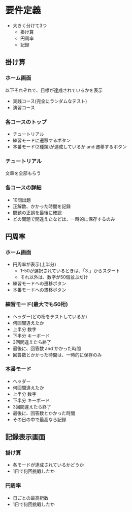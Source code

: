 # 要件定義
- 大きく分けて3つ
  - 掛け算
  - 円周率
  - 記録

## 掛け算
### ホーム画面
以下それぞれで、目標が達成されているかを表示
  - 実践コース(完全にランダムなテスト)
  - 演習コース

### 各コースのトップ
- チュートリアル
- 練習モードに遷移するボタン
- 本番モード(2種類)が達成しているか and 遷移するボタン

### チュートリアル
文章を全部もらう

### 各コースの詳細
- 10問出題
- 正解数、かかった時間を記録
- 問題の正誤を最後に確認
- どの問題で間違えたなどは、一時的に保存するのみ

## 円周率
### ホーム画面
- 円周率が表示(上半分)
  - 1-50が選択されているときは、「3.」からスタート
  - それ以外は、数字が50個並ぶだけ
- 練習モードへの遷移ボタン
- 本番モードへの遷移ボタン

###  練習モード(最大でも50桁)
- ヘッダー(どの桁をテストしているか)
- 何回間違えたか
- 上半分 数字
- 下半分 キーボード
- 3回間違えたら終了
- 最後に、回答数 and かかった時間
- 回答数とかかった時間は、一時的に保存のみ

### 本番モード
- ヘッダー
- 何回間違えたか
- 上半分 数字
- 下半分 キーボード
- 3回間違えたら終了
- 最後に、回答数とかかった時間
- その日の中で最高なら記録


## 記録表示画面

### 掛け算
- 各モードが達成されているかどうか
- 1日で何回挑戦したか

###  円周率
- 日ごとの最高桁数
- 1日で何回挑戦したか







